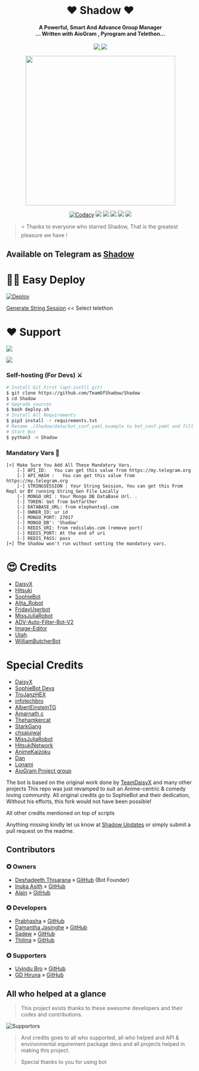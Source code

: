 
<h1 align="center"><b>❤️ Shadow ❤️</b></h1>

<h4 align="center">A Powerful, Smart And Advance Group Manager <br> ... Written with AioGram , Pyrogram and Telethon...</h4>
<p align='center'>
  <a href="https://www.python.org/" alt="made-with-python"> <img src="https://img.shields.io/badge/Made%20with-Python-1f425f.svg?style=flat-square&logo=python&color=blue" /> </a>
  <a href="https://github.com/TeamOfShadow/Shadow/graphs/commit-activity" alt="Maintenance"> <img src="https://img.shields.io/badge/Maintained%3F-yes-green.svg?style=flat-square" /> </a>
</p>

<p align="center"><a href="https://t.me/ShadowSupport_Official"><img src="https://telegra.ph/file/2adf03bd079a0243aafac.png" width="400"></a></p>
<p align="center">
    <a href="https://app.codacy.com/gh/TeamOfShadow/Shadow/dashboard"> <img src="https://img.shields.io/codacy/grade/4d58f2a402b54aed8a7d95f7add45a81?color=brightgreen&logo=codacy&logoColor=green&style=for-the-badge" alt="Codacy" /></a>
    <a href="https://github.com/TeamOfShadow/Shadow"> <img src="https://img.shields.io/github/repo-size/TeamOfShadow/Shadow?color=orange&logo=github&logoColor=green&style=for-the-badge" /></a>
    <a href="https://github.com/TeamOfShadow/Shadow/commits/"> <img src="https://img.shields.io/github/last-commit/TeamOfShadow/Shadow?color=brown&logo=github&logoColor=green&style=for-the-badge" /></a>
    <a href="https://github.com/TeamOfShadow/Shadow/issues"> <img src="https://img.shields.io/github/issues/TeamOfShadow/Shadow?color=blueviolet&logo=github&logoColor=green&style=for-the-badge" /></a>
    <a href="https://github.com/TeamOfShadow/Shadow/network/members"> <img src="https://img.shields.io/github/forks/TeamOfShadow/Shadow?color=red&logo=github&logoColor=green&style=for-the-badge" /></a>  
    <a href="https://pypi.org/project/Telethon/"> <img src="https://img.shields.io/pypi/v/telethon?color=yellow&label=telethon&logo=python&logoColor=green&style=for-the-badge" /></a>
</p>

> ⭐️ Thanks to everyone who starred Shadow, That is the greatest pleasure we have !

## Available on Telegram as [Shadow](https://t.me/Mr_Shadow_Robot)

# 🏃‍♂️ Easy Deploy 
[![Deploy](https://www.herokucdn.com/deploy/button.svg)](https://heroku.com/deploy?template=https://https://github.com/Thepan808/Shadow/)

[Generate String Session](https://replit.com/@SpEcHiDe/GenerateStringSession)  << Select telethon

# ❤️ Support
<a href="https://t.me/ShadowBotUpdates"><img src="https://img.shields.io/badge/Join-Telegram%20Channel-red.svg?logo=Telegram"></a>

<a href="https://t.me/ShadowSupport_Official"><img src="https://img.shields.io/badge/Join-Telegram%20Group-blue.svg?logo=telegram"></a>

### Self-hosting (For Devs) ⚔
```sh
# Install Git First (apt-instll git)
$ git clone https://github.com/TeamOfShadow/Shadow
$ cd Shadow
# Upgrade sources
$ bash deploy.sh
# Install All Requirements 
$ pip3 install -r requirements.txt
# Rename ./Shadow/data/bot_conf.yaml.example to bot_conf.yaml and fill
# Start Bot 
$ python3 -m Shadow
```

### Mandatory Vars 📒
```
[+] Make Sure You Add All These Mandatory Vars. 
    [-] API_ID:   You can get this value from https://my.telegram.org
    [-] API_HASH :   You can get this value from https://my.telegram.org
    [-] STRINGSESSION : Your String Session, You can get this From Repl or BY running String_Gen File Locally
    [-] MONGO_URI : Your Mongo DB DataBase Url. .
    [-] TOKEN: Get from botfarther
    [-] DATABASE_URL: from elephantsql.com
    [-] OWNER_ID: ur id
    [-] MONGO_PORT: 27017
    [-] MONGO_DB': 'Shadow'
    [-] REDIS_URI: from redislabs.com (remove port)
    [-] REDIS_PORT: At the end of uri
    [-] REDIS_PASS: pass
[+] The Shadow won't run without setting the mandatory vars.
```

# 😍 Credits
 - [DaisyX](https://github.com/teamdaisyx/daisyx)
 - [Hitsuki](https://github.com/HitsukiNetwork/Hitsukix)
 - [SophieBot](https://gitlab.com/SophieBot/sophie)
 - [Alita_Robot](https://github.com/Divkix/Alita_Robot/)
 - [FridayUserbot](https://github.com/DevsExpo/FridayUserbot)
 - [MissJuliaRobot](https://github.com/MissJuliaRobot/MissJuliaRobot)
 - [ADV-Auto-Filter-Bot-V2](https://github.com/AlbertEinsteinTG/Adv-Auto-Filter-Bot-V2)
 - [Image-Editor](https://github.com/TroJanzHEX/Image-Editor/)
 - [Utah](https://github.com/minatouzuki/utah).
 - [WilliamButcherBot](https://github.com/thehamkercat/WilliamButcherBot)
 
# Special Credits
- [DaisyX](https://github.com/teamdaisyx/daisyx)
- [SophieBot Devs](https://gitlab.com/SophieBot)
- [TroJanzHEX](https://github.com/TroJanzHEX)
- [infotechbro](https://github.com/infotechbro/)
- [AlbertEinsteinTG](https://github.com/AlbertEinsteinTG)
- [Amarnath c](https://github.com/Amarnathcdj)
- [Thehamkercat](https://github.com/thehamkercat)
- [StarkGang](https://github.com/StarkGang)
- [chsaiujwal](https://github.com/chsaiujwal)
- [MissJuliaRobot](https://github.com/MissJuliaRobot) 
- [HitsukiNetwork](https://github.com/HitsukiNetwork) 
- [AnimeKaizoku](https://github.com/AnimeKaizoku) 
- [Dan](https://github.com/delivrance) 
- [Lonami](https://github.com/Lonami) 
- [AioGram Project group](https://github.com/aiogram) 

The bot is based on the original work done by [TeamDaisyX](https://github.com/TeamDaisyX) and many other projects
This repo was just revamped to suit an Anime-centric & comedy loving community. All original credits go to SophieBot and their dedication, Without his efforts, this fork would not have been possible!

All other credits mentioned on top of scripts

Anything missing kindly let us know at [Shadow Updates](https://t.me/ShadowbotUpdates) or simply submit a pull request on the readme.

## Contributors

### ✪ Owners
- [Deshadeeth Thisarana](https://t.me/DeshadeethThisarana) » [GitHub](https://github.com/deshadeeth-thisarana) (Bot Founder)
- [Inuka Asith](http://t.me/InukaASiTH) » [GitHub](http://github.com/InukaASiTH)
- [Alain](https://t.me/Alain_xD) » [GitHub](https://github.com/infotechbro)

### ✪ Developers
- [Prabhasha](https://t.me/Prabha_sha) » [GitHub](https://github.com/Prabhasha-p)
- [Damantha Jasinghe](https://t.me/MrItzMe) » [GitHub](https://github.com/Damantha126)
- [Sadew](https://t.me/SADEW_JA) » [GitHub](https://github.com/Sadew451)
- [Thilina](https://t.me/Thilina2003) » [GitHub](https://github.com/ThilinaWeerasekara)

### ✪ Supporters
- [Uvindu Bro](http://t.me/UvinduBro) » [GitHub](https://github.com/UvinduBro)
- [GD Hiruna](http://t.me/hirunaofficial) » [GitHub](http://github.com/hirunaofficial)


## All who helped at a glance 

> This project exists thanks to these awesome developers and their codes and contributions.

![Supportors](https://contrib.rocks/image?repo=Deshadeeth-Thisarana/Shadow-Old)

> And credits goes to all who supported, all who helped and API & environmental equirement package devs and all projects helped in making this project.

> Special thanks to you for using bot
